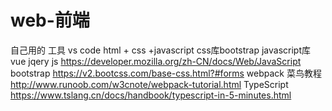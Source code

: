 # web-前端
自己用的
工具 vs code
html + css +javascript 
css库bootstrap
javascript库 vue jqery 
js https://developer.mozilla.org/zh-CN/docs/Web/JavaScript
bootstrap https://v2.bootcss.com/base-css.html?#forms
webpack 菜鸟教程 http://www.runoob.com/w3cnote/webpack-tutorial.html
TypeScript https://www.tslang.cn/docs/handbook/typescript-in-5-minutes.html
